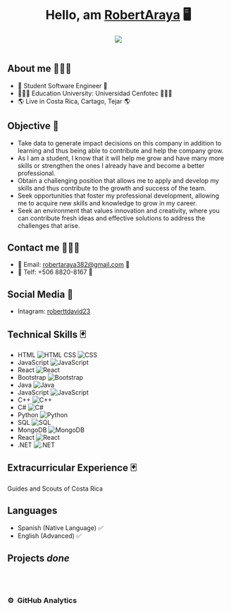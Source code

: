 <div align="center">
<h1 align="center">Hello, am <a href="https://www.linkedin.com/in/robert-david-araya-carrillo-2647ba2b0">RobertAraya</a> 🖥️</h1>
</div>
<div align="center">
<img src="https://media.licdn.com/dms/image/D4E16AQFfV2s6EBmhww/profile-displaybackgroundimage-shrink_200_800/0/1708669774553?e=1714003200&v=beta&t=-GITIkrr6O0MDSH4l7KFf4Y2SnIz_yP6OQrYZdhITGc">
</div>
<br>

## About me 🙋🏻‍♂️
- 📖 Student Software Engineer 📖
- 🧑🏻‍🎓 Education University: Universidad Cenfotec 🧑🏻‍🎓
- 🌎 Live in Costa Rica, Cartago, Tejar 🌎

## Objective 🎯
- Take data to generate impact decisions on this company in addition to learning and thus being able to contribute and help the company grow.
- As I am a student, I know that it will help me grow and have many more skills or strengthen the ones I already have and become a better professional.
- Obtain a challenging position that allows me to apply and develop my skills and thus contribute to the growth and success of the team.
- Seek opportunities that foster my professional development, allowing me to acquire new skills and knowledge to grow in my career.
- Seek an environment that values innovation and creativity, where you can contribute fresh ideas and effective solutions to address the challenges that arise.

## Contact me 🙋🏻‍♂️
- 📧 Email: robertaraya382@gmail.com 📧
- 📲 Telf: +506 8820-8167 📲

## Social Media 💬
- Intagram: <a href="https://www.instagram.com/roberttdavid23?igsh=N2t4eTczdmoxbGN6">roberttdavid23</a>

## Technical Skills 🃏
- HTML ![HTML](https://img.shields.io/badge/-HTML-E34F26?style=for-the-badge&logo=html5&logoColor=white) CSS ![CSS](https://img.shields.io/badge/-CSS-1572B6?style=for-the-badge&logo=css3&logoColor=white)
- JavaScript ![JavaScript](https://img.shields.io/badge/-JavaScript-F7DF1E?style=for-the-badge&logo=javascript&logoColor=black)
- React ![React](https://img.shields.io/badge/-React-61DAFB?style=for-the-badge&logo=react&logoColor=white)
- Bootstrap ![Bootstrap](https://img.shields.io/badge/-Bootstrap-563D7C?style=for-the-badge&logo=bootstrap&logoColor=white)
- Java ![Java](https://img.shields.io/badge/-Java-007396?style=for-the-badge&logo=java&logoColor=white)
- JavaScript ![JavaScript](https://img.shields.io/badge/-JavaScript-F7DF1E?style=for-the-badge&logo=javascript&logoColor=black)
- C++ ![C++](https://img.shields.io/badge/-C++-00599C?style=for-the-badge&logo=c%2B%2B&logoColor=white)
- C# ![C#](https://img.shields.io/badge/-C%23-239120?style=for-the-badge&logo=c-sharp&logoColor=white)
- Python ![Python](https://img.shields.io/badge/-Python-3776AB?style=for-the-badge&logo=python&logoColor=white)
- SQL ![SQL](https://img.shields.io/badge/-SQL-4479A1?style=for-the-badge&logo=sql&logoColor=white)
- MongoDB ![MongoDB](https://img.shields.io/badge/-MongoDB-47A248?style=for-the-badge&logo=mongodb&logoColor=white)
- React ![React](https://img.shields.io/badge/-React-61DAFB?style=for-the-badge&logo=react&logoColor=white)
- .NET ![.NET](https://img.shields.io/badge/-.NET-512BD4?style=for-the-badge&logo=.net&logoColor=white)


## Extracurricular Experience 🃏
Guides and Scouts of Costa Rica 


## Languages 
- Spanish (Native Language) ✅
- English (Advanced) ✅

## Projects *done*
<table>



</table>                                                                                 
</div>
<br>

### ⚙️ &nbsp;GitHub Analytics



